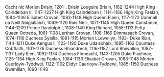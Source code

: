 Cacht nic Morien Briain, 1201-, Briain
	Loeguire Briain, 1182-1244
		High King Caindelban II, 1147-1227
			High King Caindelban I, 1114-1186
				High King Faelan, 1084-1136
				Elisabet Crovan, 1083-1148
			High Queen Flann, 1117-1172
				Domnall ua Neill Noigiallaich, 1069-1120
				Rois Neill, 1071-1145
		High Queen Constance, 1144-1209
			Prince Randolph I, 1108-1149
				King Richard, 1055-1113
				Petty Queen Octreda, 1091-1108
			Lerthan Crovan, 1108-1169
				Dimmasach Crovan, 1074-1116
				Duchess Sybilla, 1081-1115
	Morien LLewellyn, 1183-
		Duke Rian, 1144-1211
			Duke Aengus I, 1123-1190
				Duke Udalschalk, 1095-1162
				Countess Cobflaith, 1101-1176
			Duchess Rhiandrech, 1116-1187
				Lord Rhiwallon, 1087-1137
				Lady Elen, 1092-1174
		Duchess Finneacht, 1143-1205
			Duke Fiachnae, 1125-1184
				High King Faelan, 1084-1136
				Elisabet Crovan, 1083-1148
			Morien Caerloyw-Tyddwei, 1122-1192
				Elidyr Caerloyw-Tyddewi, 1085-1150
				Duchess Gwenllian, 1090-1148